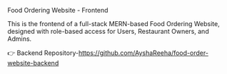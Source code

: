 Food Ordering Website - Frontend

This is the frontend of a full-stack MERN-based Food Ordering Website, designed with role-based access for Users, Restaurant Owners, and Admins.

👉 Backend Repository-https://github.com/AyshaReeha/food-order-website-backend
